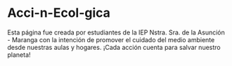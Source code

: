 # Acci-n-Ecol-gica
Esta página fue creada por estudiantes de la IEP Nstra. Sra. de la Asunción - Maranga con la intención de promover el cuidado del medio ambiente desde nuestras aulas y hogares. ¡Cada acción cuenta para salvar nuestro planeta!
